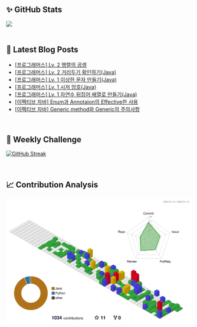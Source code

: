 ## ✨ GitHub Stats
<div>
	<img src="https://github-readme-stats.vercel.app/api?username=rowing0328&count_private=true"/>
</div>

<br/>

<!-- START_CUSTOM_SECTION -->
## 📕 Latest Blog Posts

- [[프로그래머스] Lv. 2 행렬의 곱셈](https://dev-rowing.tistory.com/29)
- [[프로그래머스] Lv. 2 거리두기 확인하기(Java)](https://dev-rowing.tistory.com/28)
- [[프로그래머스] Lv. 1 이상한 문자 만들기(Java)](https://dev-rowing.tistory.com/27)
- [[프로그래머스] Lv. 1 시저 암호(Java)](https://dev-rowing.tistory.com/26)
- [[프로그래머스] Lv. 1 자연수 뒤집어 배열로 만들기(Java)](https://dev-rowing.tistory.com/25)
- [[이펙티브 자바] Enum과 Annotaion의 Effective한 사용](https://dev-rowing.tistory.com/24)
- [[이펙티브 자바] Generic method와 Generic의 주의사항](https://dev-rowing.tistory.com/23)

<!-- END_CUSTOM_SECTION -->

<br/>

## 🏃 Weekly Challenge
[![GitHub Streak](https://streak-stats.demolab.com?user=rowing0328&theme=dark&mode=weekly)](https://git.io/streak-stats)

<br/>

## 📈 Contribution Analysis
![gitblock version](profile-3d-contrib/profile-gitblock.svg)
